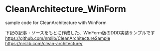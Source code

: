 # CleanArchitecture_WinForm
sample code for CleanArchitecture with WinForm

下記の記事・ソースをもとに作成した、WinForm版のDDD実装サンプルです
https://github.com/nrslib/CleanArchitectureSample
https://nrslib.com/clean-architecture/
